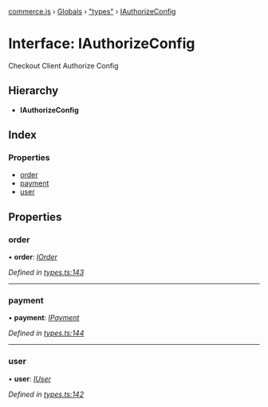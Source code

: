 [commerce.js](../README.md) › [Globals](../globals.md) › ["types"](../modules/_types_.md) › [IAuthorizeConfig](_types_.iauthorizeconfig.md)

# Interface: IAuthorizeConfig

Checkout Client Authorize Config

## Hierarchy

* **IAuthorizeConfig**

## Index

### Properties

* [order](_types_.iauthorizeconfig.md#order)
* [payment](_types_.iauthorizeconfig.md#payment)
* [user](_types_.iauthorizeconfig.md#user)

## Properties

###  order

• **order**: *[IOrder](_types_.iorder.md)*

*Defined in [types.ts:143](https://github.com/shopjs/commerce.js/blob/c368654/src/types.ts#L143)*

___

###  payment

• **payment**: *[IPayment](_types_.ipayment.md)*

*Defined in [types.ts:144](https://github.com/shopjs/commerce.js/blob/c368654/src/types.ts#L144)*

___

###  user

• **user**: *[IUser](_types_.iuser.md)*

*Defined in [types.ts:142](https://github.com/shopjs/commerce.js/blob/c368654/src/types.ts#L142)*
